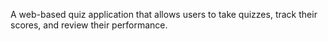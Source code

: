A web-based quiz application that allows users to take quizzes, track their scores, and review their performance.
